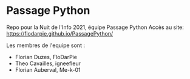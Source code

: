 # Passage Python
Repo pour la Nuit de l'Info 2021, équipe Passage Python
Accès au site: https://flodarpie.github.io/PassagePython/

Les membres de l'equipe sont :
- Florian Duzes, FloDarPie
- Theo Cavailles, igneefleur
- Florian Auberval, Me-k-01